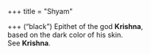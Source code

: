 +++
title = "Shyam"

+++
(“black”) Epithet of the god **Krishna**,  
based on the dark color of his skin.  
See **Krishna**.